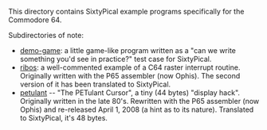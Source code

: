 This directory contains SixtyPical example programs
specifically for the Commodore 64.

Subdirectories of note:

*   [demo-game](demo-game/): a little game-like program written as a
    "can we write something you'd see in practice?" test case for SixtyPical.
*   [ribos](ribos/): a well-commented example of a C64 raster interrupt
    routine. Originally written with the P65 assembler (now Ophis).
    The second version of it has been translated to SixtyPical.
*   [petulant](petulant/) -- "The PETulant Cursor", a tiny (44 bytes)
    "display hack". Originally written in the late 80's. Rewritten with
    the P65 assembler (now Ophis) and re-released April 1, 2008 (a
    hint as to its nature). Translated to SixtyPical, it's 48 bytes.
